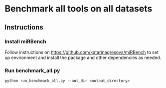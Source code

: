 # Benchmark all tools on all datasets

## Instructions

### Install miRBench

Follow instructions on https://github.com/katarinagresova/miRBench to set up environment and install the package and other dependencies as needed. 

### Run benchmark_all.py

`python run_benchmark_all.py --out_dir <output_directory>` 


